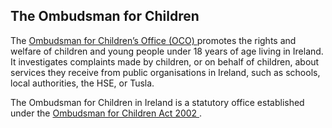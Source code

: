 ##  The Ombudsman for Children

The [ Ombudsman for Children’s Office (OCO) ](https://www.oco.ie/) promotes
the rights and welfare of children and young people under 18 years of age
living in Ireland. It investigates complaints made by children, or on behalf
of children, about services they receive from public organisations in Ireland,
such as schools, local authorities, the HSE, or Tusla.

The Ombudsman for Children in Ireland is a statutory office established under
the [ Ombudsman for Children Act 2002
](https://www.irishstatutebook.ie/eli/2002/act/22/enacted/en/html) .
